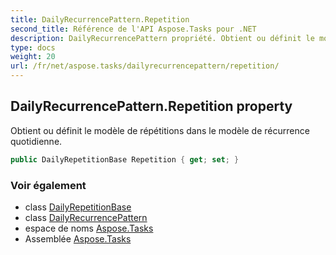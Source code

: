 ```yaml
---
title: DailyRecurrencePattern.Repetition
second_title: Référence de l'API Aspose.Tasks pour .NET
description: DailyRecurrencePattern propriété. Obtient ou définit le modèle de répétitions dans le modèle de récurrence quotidienne.
type: docs
weight: 20
url: /fr/net/aspose.tasks/dailyrecurrencepattern/repetition/
---
```

## DailyRecurrencePattern.Repetition property

Obtient ou définit le modèle de répétitions dans le modèle de récurrence quotidienne.

```csharp
public DailyRepetitionBase Repetition { get; set; }
```

### Voir également

* class [DailyRepetitionBase](../../dailyrepetitionbase/)
* class [DailyRecurrencePattern](../)
* espace de noms [Aspose.Tasks](../../dailyrecurrencepattern/)
* Assemblée [Aspose.Tasks](../../../)


